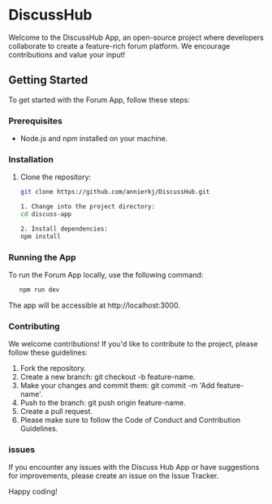 # DiscussHub

Welcome to the DiscussHub App, an open-source project where developers collaborate to create a feature-rich forum platform. We encourage contributions and value your input!

## Getting Started

To get started with the Forum App, follow these steps:

### Prerequisites

- Node.js and npm installed on your machine.

### Installation

1. Clone the repository:

   ```bash
   git clone https://github.com/annierkj/DiscussHub.git

   1. Change into the project directory:
   cd discuss-app

   2. Install dependencies:
   npm install
   ```

### Running the App

To run the Forum App locally, use the following command:

```bash
   npm run dev
```

The app will be accessible at http://localhost:3000.

### Contributing

We welcome contributions! If you'd like to contribute to the project, please follow these guidelines:

1. Fork the repository.
2. Create a new branch: git checkout -b feature-name.
3. Make your changes and commit them: git commit -m 'Add feature-name'.
4. Push to the branch: git push origin feature-name.
5. Create a pull request.
6. Please make sure to follow the Code of Conduct and Contribution Guidelines.

### issues

If you encounter any issues with the Discuss Hub App or have suggestions for improvements, please create an issue on the Issue Tracker.

Happy coding!
